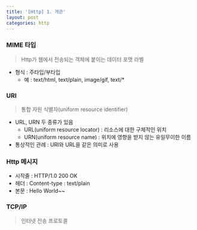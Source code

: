 ```yaml
---
title: '[Http] 1. 개관'
layout: post
categories: http
---
```


### MIME 타입
> Http가 웹에서 전송되는 객체에 붙이는 데이터 포맷 라벨

* 형식 : 주타입/부타입
    * 예 : text/html, text/plain, image/gif, text/*
    
### URI
> 통합 자원 식별자(uniform resource identifier)

* URL, URN 두 종류가 있음
    * URL(uniform resource locator) : 리소스에 대한 구체적인 위치
    * URN(uniform resource name) : 위치에 영향을 받지 않는 유일무이한 이름
* 통상적인 관례 : URI와 URL을 같은 의미로 사용

### Http 메시지
* 시작줄 : HTTP/1.0 200 OK
* 헤더 : Content-type : text/plain
* 본문 : Hello World~~

### TCP/IP
> 인터넷 전송 프로토콜